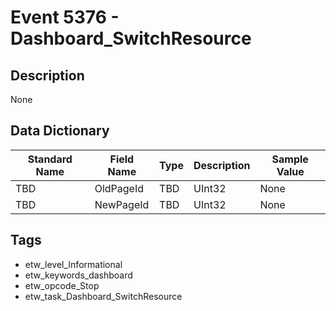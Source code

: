 # Event 5376 - Dashboard_SwitchResource

## Description
None

## Data Dictionary
|Standard Name|Field Name|Type|Description|Sample Value|
|---|---|---|---|---|
|TBD|OldPageId|TBD|UInt32|None|None|
|TBD|NewPageId|TBD|UInt32|None|None|

## Tags
* etw_level_Informational
* etw_keywords_dashboard
* etw_opcode_Stop
* etw_task_Dashboard_SwitchResource